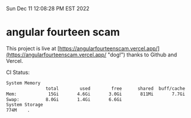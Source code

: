 Sun Dec 11 12:08:28 PM EST 2022

# angular fourteen scam


This project is live at [https://angularfourteenscam.vercel.app/](https://angularfourteenscam.vercel.app/ "dog!") thanks to Github and Vercel.

CI Status: 

```bash
System Memory
               total        used        free      shared  buff/cache   available
Mem:            15Gi       4.6Gi       3.0Gi       811Mi       7.7Gi       9.5Gi
Swap:          8.0Gi       1.4Gi       6.6Gi
System Storage
774M	.
```
```bash

